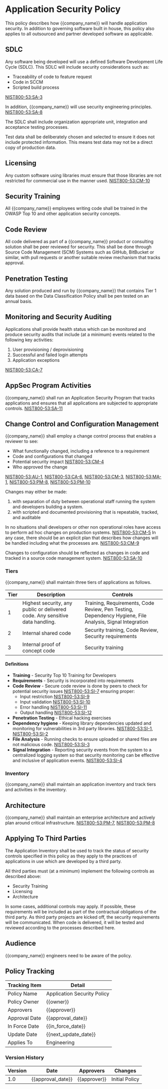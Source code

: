 # Application Security Policy

This policy describes how {{company_name}} will handle application security.  In addition to governing software built in house, this policy also applies to all outsourced and partner developed software as applicable.

## SDLC

Any software being developed will use a defined Software Development Life Cycle (SDLC).  This SDLC will include
security considerations such as:

* Traceability of code to feature request
* Code in SCCM
* Scripted build process

[NIST800-53:SA-3](https://nvd.nist.gov/800-53/Rev4/control/SA-3)

In addition, {{company_name}} will use security engineering principles. [NIST800-53:SA-8](https://nvd.nist.gov/800-53/Rev4/control/SA-8)

The SDLC shall include organization appropriate unit, integration and acceptance testing processes.

Test data shall be deliberately chosen and selected to ensure it does not include protected information.
This means test data may not be a direct copy of production data.

## Licensing

Any custom software using libraries must ensure that those libraries are not restricted for commercial use in the
manner used. [NIST800-53:CM-10](https://nvd.nist.gov/800-53/Rev4/control/CM-10)

## Security Training

All {{company_name}} employees writing code shall be trained in the OWASP Top 10 and other application security concepts.

## Code Review

All code delivered as part of a {{company_name}} product or consulting solution shall be peer reviewed for security.  This shall be done through Source Code Management (SCM) Systems such as GitHub, BitBucket or similar, with pull requests or another suitable review mechanism that tracks approval.

## Penetration Testing

Any solution produced and run by {{company_name}} that contains Tier 1 data based on the Data Classification Policy
shall be pen tested on an  annual basis.

## Monitoring and Security Auditing

Applications shall provide health status which can be monitored and produce security audits that include (at a minimum)
events related to the following key activities:

1. User provisioning / deprovisioning
1. Successful and failed login attempts
1. Application exceptions

[NIST800-53:CA-7](https://nvd.nist.gov/800-53/Rev4/control/CA-7)

## AppSec Program Activities

{{company_name}} shall run an Application Security Program that tracks applications and ensures that all applications
are subjected to appropriate controls. [NIST800-53:SA-11](https://nvd.nist.gov/800-53/Rev4/control/SA-11)

## Change Control and Configuration Management

{{company_name}} shall employ a change control process that enables a reviewer to see:

* What functionally changed, including a reference to a requirement
* Code and configurations that changed
* Potential security impact [NIST800-53:CM-4](https://nvd.nist.gov/800-53/Rev4/control/CM-4)
* Who approved the change

[NIST800-53:AU-1](https://nvd.nist.gov/800-53/Rev4/control/AU-1),
[NIST800-53:CA-6](https://nvd.nist.gov/800-53/Rev4/control/CA-6),
[NIST800-53:CM-3](https://nvd.nist.gov/800-53/Rev4/control/CM-3),
[NIST800-53:MA-1](https://nvd.nist.gov/800-53/Rev4/control/MA-1),
[NIST800-53:PM-8](https://nvd.nist.gov/800-53/Rev4/control/PM-8),
[NIST800-53:PM-10](https://nvd.nist.gov/800-53/Rev4/control/PM-10)

Changes may either be made:

1. with separation of duty between operational staff running the system and developers building a system.
1. with scripted and documented provisioning that is repeatable, tracked, and auditable

In no situations shall developers or other non operational roles have access to perform ad hoc changes on
production systems. [NIST800-53:CM-5](https://nvd.nist.gov/800-53/Rev4/control/CM-5) In any case, there should be an
explicit plan that describes how changes will be handled including what the processes are.
[NIST800-53:CM-9](https://nvd.nist.gov/800-53/Rev4/control/CM-9)

Changes to configuration should be reflected as changes in code and tracked in a source code management system.
[NIST800-53:SA-10](https://nvd.nist.gov/800-53/Rev4/control/SA-10)

### Tiers

{{company_name}} shall maintain three tiers of applications as follows.

| Tier | Description | Controls |
|------|-------------|----------|
|  1   | Highest security, any public or delivered code. Any sensitive data handling. | Training, Requirements, Code Review, Pen Testing, Dependency Hygiene, File Analysis, Signal Integration |
|  2   | Internal shared code | Security training, Code Review, Security requirements |
|  3   | Internal proof of concept code | Security training |

#### Definitions

* **Training** - Security Top 10 Training for Developers
* **Requirements** - Security is incorporated into requirements
* **Code Review** - Secure code review is done by peers to check for potential security issues
  [NIST800-53:SI-7](https://nvd.nist.gov/800-53/Rev4/control/SI-7) ensuring proper:
  * Input restriction [NIST800-53:SI-9](https://nvd.nist.gov/800-53/Rev4/control/SI-9)
  * Input validation [NIST800-53:SI-10](https://nvd.nist.gov/800-53/Rev4/control/SI-10)
  * Error handling [NIST800-53:SI-11](https://nvd.nist.gov/800-53/Rev4/control/SI-11)
  * Output handling [NIST800-53:SI-12](https://nvd.nist.gov/800-53/Rev4/control/SI-12)
* **Penetration Testing** - Ethical hacking exercises
* **Dependency hygiene** - Keeping library dependencies updated and monitoring for vulnerabilities in 3rd party
  libraries. [NIST800-53:SI-1](https://nvd.nist.gov/800-53/Rev4/control/SI-1),
  [NIST800-53:SI-2](https://nvd.nist.gov/800-53/Rev4/control/SI-2)
* **File Analysis** - Running checks to ensure uploaded or shared files are not malicious code.
  [NIST800-53:SI-3](https://nvd.nist.gov/800-53/Rev4/control/SI-3)
* **Signal Integration** - Reporting security events from the system to a centralized logging system so that security
  monitoring can be effective and inclusive of application events.
  [NIST800-53:SI-4](https://nvd.nist.gov/800-53/Rev4/control/SI-4)

### Inventory

{{company_name}} shall maintain an application inventory and track tiers and activities in the inventory.

## Architecture

{{company_name}} shall maintain an enterprise architecture and actively plan around critical infrastructure.
[NIST800-53:PM-7](https://nvd.nist.gov/800-53/Rev4/control/PM-7),
[NIST800-53:PM-8](https://nvd.nist.gov/800-53/Rev4/control/PM-8)

## Applying To Third Parties

The Application Inventory shall be used to track the status of security controls specified in this policy as they apply to the practices of applications in use which are developed by a third party.

All third parties must (at a minimum) implement the following controls as described above:

* Security Training
* Licensing
* Architecture

In some cases, additional controls may apply.  If possible, these requirements will be included as part of the contractual obligations of the third party.  As third party projects are kicked off, the security requirements will be communicated.  When code is delivered, it will be tested and reviewed according to the processes described here.

## Audience

{{company_name}} engineers need to be aware of the policy.

## Policy Tracking

| Tracking Item   | Detail |
|-----------------|--------|
| Policy Name     | Application Security Policy |
| Policy Owner    | {{owner}} |
| Approvers       | {{approver}} |
| Approval Date   | {{approval_date}} |
| In Force Date   | {{in_force_date}} |
| Update Date     | {{next_update_date}} |
| Applies To      | Engineering |

### Version History

| Version | Date | Approvers | Changes |
|--|--|--|--|
| 1.0 | {{approval_date}} | {{approver}} | Initial Policy |
